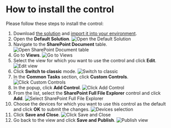 # How to install the control

Please follow these steps to install the control:

1. Download [the solution](https://github.com/ilia-sokolov/PCF-SPFileExplorer/raw/master/Solution/SPFullFileExplorer.zip "SharePoint Full File Explorer solution") and [import it into your environment](https://learn.microsoft.com/en-us/power-apps/maker/data-platform/import-update-export-solutions "How to import solution article").
2. Open the **Default Solution**.
   ![Open the Default Solution](https://github.com/ilia-sokolov/PCF-SPFileExplorer/raw/master/Media/installation-step-1.png)
3. Navigate to the **SharePoint Document** table.
   ![Open SharePoint Document table](https://github.com/ilia-sokolov/PCF-SPFileExplorer/raw/master/Media/installation-step-2.png)
4. Go to **Views**.
   ![Go to Views](https://github.com/ilia-sokolov/PCF-SPFileExplorer/raw/master/Media/installation-step-3.png)
5. Select the view for which you want to use the control and click **Edit**.
   ![Edit view](https://github.com/ilia-sokolov/PCF-SPFileExplorer/raw/master/Media/installation-step-4.png)
6. Click **Switch to classic** mode.
   ![Switch to classic](https://github.com/ilia-sokolov/PCF-SPFileExplorer/raw/master/Media/installation-step-5.png)
7. In the **Common Tasks** section, click **Custom Controls**.
   ![Click Custom Controls](https://github.com/ilia-sokolov/PCF-SPFileExplorer/raw/master/Media/installation-step-6.png)
8. In the popup, click **Add Control**.
   ![Click Add Control](https://github.com/ilia-sokolov/PCF-SPFileExplorer/raw/master/Media/installation-step-7.png)
9. From the list, select the **SharePoint Full File Explorer** control and click **Add**.
   ![Select SharePoint Full File Explorer](https://github.com/ilia-sokolov/PCF-SPFileExplorer/raw/master/Media/installation-step-8.png)
10. Choose the devices for which you want to use this control as the default and click **OK** to submit the changes.
    ![Devices selection](https://github.com/ilia-sokolov/PCF-SPFileExplorer/raw/master/Media/installation-step-9.png)
11. Click **Save and Close**.
    ![Click Save and Close](https://github.com/ilia-sokolov/PCF-SPFileExplorer/raw/master/Media/installation-step-10.png)
12. Go back to the view and click **Save and Publish**.
    ![Publish view](https://github.com/ilia-sokolov/PCF-SPFileExplorer/raw/master/Media/installation-step-11.png)
